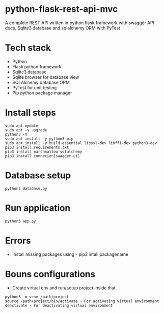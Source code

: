 # python-flask-rest-api-mvc

A complete REST API written in python flask framework with swagger API docs, Sqlite3 database and sqlalchemy ORM with PyTest

# Tech stack
- Python
- Flask python framework
- Sqlite3 database
- Sqlite browser for database view
- SQLAlchemy database ORM
- PyTest for unit testing
- Pip python package manager

# Install steps
```
sudo apt update
sudo apt -y upgrade
python3 -V
sudo apt install -y python3-pip
sudo apt install -y build-essential libssl-dev libffi-dev python3-dev
pip3 install requirements.txt
pip3 install marshmallow-sqlalchemy
pip3 install connexion[swagger-ui]

```

# Database setup
```
python3 database.py

```

# Run application
```
python3 app.py

```
# Errors
- Install missing packages using - pip3 intall packagename

# Bouns configurations
- Create virtual env and run/setup project inside that
```
python3 -m venv /path/project
source /path/project/bin/activate - For activating virtual environment
deactivate - For deactivating virtual environment

```


